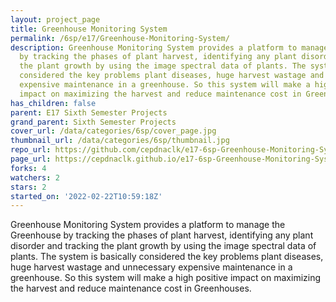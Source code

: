 ```yaml
---
layout: project_page
title: Greenhouse Monitoring System
permalink: /6sp/e17/Greenhouse-Monitoring-System/
description: Greenhouse Monitoring System provides a platform to manage the Greenhouse
  by tracking the phases of plant harvest, identifying any plant disorder and tracking
  the plant growth by using the image spectral data of plants. The system is basically
  considered the key problems plant diseases, huge harvest wastage and unnecessary
  expensive maintenance in a greenhouse. So this system will make a high positive
  impact on maximizing the harvest and reduce maintenance cost in Greenhouses.
has_children: false
parent: E17 Sixth Semester Projects
grand_parent: Sixth Semester Projects
cover_url: /data/categories/6sp/cover_page.jpg
thumbnail_url: /data/categories/6sp/thumbnail.jpg
repo_url: https://github.com/cepdnaclk/e17-6sp-Greenhouse-Monitoring-System
page_url: https://cepdnaclk.github.io/e17-6sp-Greenhouse-Monitoring-System
forks: 4
watchers: 2
stars: 2
started_on: '2022-02-22T10:59:18Z'
---
```


Greenhouse Monitoring System provides a platform to manage the Greenhouse by tracking the phases of plant harvest, identifying any plant disorder and tracking the plant growth by using the image spectral data of plants. The system is basically considered the key problems plant diseases, huge harvest wastage and unnecessary expensive maintenance in a greenhouse. So this system will make a high positive impact on maximizing the harvest and reduce maintenance cost in Greenhouses.